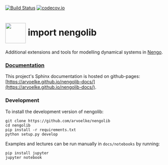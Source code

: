 [![Build Status](https://travis-ci.org/arvoelke/nengolib.svg?branch=master)](https://travis-ci.org/arvoelke/nengolib) [![codecov.io](https://codecov.io/github/arvoelke/nengolib/coverage.svg?branch=master)](https://codecov.io/github/arvoelke/nengolib?branch=master)

#  <img src="https://arvoelke.github.io/nengolib-docs/_static/logo.png" width="64" height="64" valign="middle" /> import nengolib
Additional extensions and tools for modelling dynamical systems in [Nengo](https://github.com/nengo/nengo).

### **[Documentation](https://arvoelke.github.io/nengolib-docs/)**

This project's Sphinx documentation is hosted on github-pages:
[https://arvoelke.github.io/nengolib-docs/](https://arvoelke.github.io/nengolib-docs/).

### Development

To install the development version of nengolib:
```
git clone https://github.com/arvoelke/nengolib
cd nengolib
pip install -r requirements.txt
python setup.py develop
```

Examples and lectures can be run manually in `docs/notebooks` by running:
```
pip install jupyter
jupyter notebook
```
